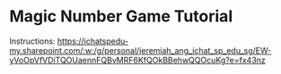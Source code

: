 # Magic Number Game Tutorial

Instructions: https://ichatspedu-my.sharepoint.com/:w:/g/personal/jeremiah_ang_ichat_sp_edu_sg/EW-yVoOpVfVDiTQOUaennFQBvMRF6KfQOkBBehwQQOcuKg?e=fx43nz
